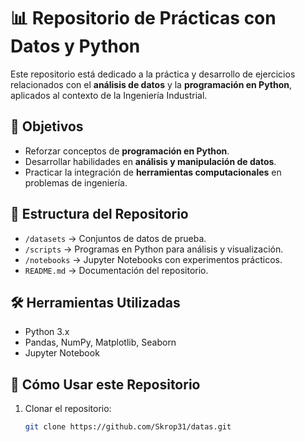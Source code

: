 # 📊 Repositorio de Prácticas con Datos y Python

Este repositorio está dedicado a la práctica y desarrollo de ejercicios relacionados con el **análisis de datos** y la **programación en Python**, aplicados al contexto de la Ingeniería Industrial.

## 🎯 Objetivos
- Reforzar conceptos de **programación en Python**.
- Desarrollar habilidades en **análisis y manipulación de datos**.
- Practicar la integración de **herramientas computacionales** en problemas de ingeniería.

## 📂 Estructura del Repositorio
- `/datasets` → Conjuntos de datos de prueba.  
- `/scripts` → Programas en Python para análisis y visualización.  
- `/notebooks` → Jupyter Notebooks con experimentos prácticos.  
- `README.md` → Documentación del repositorio.  

## 🛠️ Herramientas Utilizadas
- Python 3.x  
- Pandas, NumPy, Matplotlib, Seaborn  
- Jupyter Notebook  

## 🚀 Cómo Usar este Repositorio
1. Clonar el repositorio:
   ```bash
   git clone https://github.com/Skrop31/datas.git
